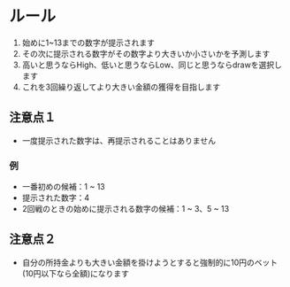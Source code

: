 # ルール
1. 始めに1~13までの数字が提示されます
2. その次に提示される数字がその数字より大きいか小さいかを予測します
3. 高いと思うならHigh、低いと思うならLow、同じと思うならdrawを選択します
4. これを3回繰り返してより大きい金額の獲得を目指します

## 注意点１
- 一度提示された数字は、再提示されることはありません
### 例
- 一番初めの候補：1 ~ 13
- 提示された数字：4
- 2回戦のときの始めに提示される数字の候補：1 ~ 3、5 ~ 13

## 注意点２
- 自分の所持金よりも大きい金額を掛けようとすると強制的に10円のベット(10円以下なら全額)になります